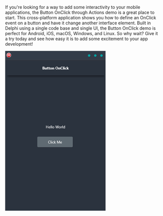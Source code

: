 If you're looking for a way to add some interactivity to your mobile applications, the Button OnClick through Actions demo is a great place to start. This cross-platform application shows you how to define an OnClick event on a button and have it change another interface element. Built in Delphi using a single code base and single UI, the Button OnClick demo is perfect for Android, iOS, macOS, Windows, and Linux. So why wait? Give it a try today and see how easy it is to add some excitement to your app development!

![screenshot](screenshot.gif)
